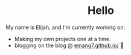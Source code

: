 <h1 align="center"> Hello </h1>

My name is Elijah, and I'm currently working on:

* Making my own projects one at a time.
* blogging on the blog @ [emang7.github.io/](https://emang7.github.io/) :page_facing_up:

